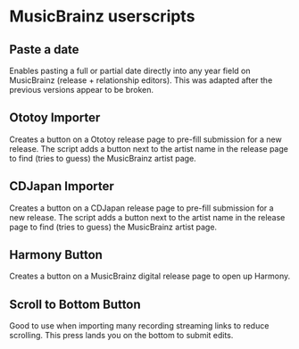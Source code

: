 # MusicBrainz userscripts

## Paste a date
Enables pasting a full or partial date directly into any year field on MusicBrainz (release + relationship editors). This was adapted after the previous versions appear to be broken.

## Ototoy Importer
Creates a button on a Ototoy release page to pre-fill submission for a new release.
The script adds a button next to the artist name in the release page to find (tries to guess) the MusicBrainz artist page.

## CDJapan Importer
Creates a button on a CDJapan release page to pre-fill submission for a new release.
The script adds a button next to the artist name in the release page to find (tries to guess) the MusicBrainz artist page.

## Harmony Button
Creates a button on a MusicBrainz digital release page to open up Harmony. 

## Scroll to Bottom Button
Good to use when importing many recording streaming links to reduce scrolling. This press lands you on the bottom to submit edits.


